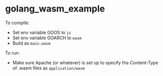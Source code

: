 # golang_wasm_example

To compile:

* Set env variable GOOS to `js`
* Set env variable GOARCH to `wasm`
* Build as `main.wasm`

To run:

* Make sure Apache (or whatever) is set up to specify the Content-Type of .wasm files as `application/wasm`
